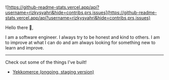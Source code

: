 ![https://github-readme-stats.vercel.app/api?username=rizkysyahri&hide=contribs,prs,issues](https://github-readme-stats.vercel.app/api?username=rizkysyahri&hide=contribs,prs,issues)

Hello there 👋,

I am a software engineer. I always try to be honest and kind to others. I am to improve at what I can do and am always looking for something new to learn and improve.

---

Check out some of the things I've built!

- [Yekkomerce (ongoing, staging version)](https://yekommerce.vercel.app/)

